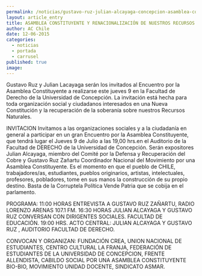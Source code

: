 ```yaml
---
permalink: /noticias/gustavo-ruz-julian-alcayaga-concepcion-asamblea-constituyente.html
layout: article_entry
title: ASAMBLEA CONSTITUYENTE Y RENACIONALIZACIÓN DE NUESTROS RECURSOS NATURALES ¡AHORA!
author: AC Chile
date: 12-06-2015
categories: 
  - noticias
  - portada
  - carrusel
published: true
image: 
---
```


Gustavo Ruz y Julian Lacayaga serán los invitados al Encuentro por la Asamblea Constituyente a realizarse este jueves 9 en la Facultad de Derecho de la Universidad de Concepción. La invitación está hecha para toda organización social y ciudadanos interesados en una Nueva Constitución y la recuperación de la soberanía sobre nuestros Recursos Naturales.

INVITACION
Invitamos a las organizaciones sociales y a la ciudadanía en general a participar en un gran Encuentro por la Asamblea Constituyente, que tendrá lugar el  Jueves 9 de Julio a las 19,00 hrs.en el Auditorio de la Facultad de DERECHO de la Universidad de Concepción. Serán expositores Julian Alcayaga, miembro del Comité por la Defensa y Recuperación del Cobre y Gustavo Ruz Zañartu Coordinador Nacional del Movimiento por una Asamblea Constituyente. Es el momento en que el pueblo de CHILE, trabajadores/as, estudiantes, pueblos originarios, artistas, intelectuales, profesores, pobladores, tome en sus manos la construcción de su propio destino. Basta de la Corruptela Política Vende Patria que se cobija en el parlamento.
 
PROGRAMA:
11:00 HORAS ENTREVISTA A GUSTAVO RUZ ZAÑARTU, RADIO LORENZO ARENAS 107.1 FM.
16:30 HORAS JULIAN ALCAYAGA Y GUSTAVO RUZ CONVERSAN CON DIRIGENTES SOCIALES. FACULTAD DE EDUCACIÓN.
19:00 HRS. ACTO CENTRAL: JULIAN ALCAYAGA Y GUSTAVO RUZ , AUDITORIO FACULTAD DE DERECHO.
 
CONVOCAN Y ORGANIZAN:
FUNDACIÓN CREA, UNION NACIONAL DE ESTUDIANTES, CENTRO CULTURAL LA FRANJA, FEDERACIÓN DE ESTUDIANTES DE LA UNIVERSIDAD DE CONCEPCION, FRENTE ALLENDISTA, CABILDO SOCIAL POR UNA ASAMBLEA CONSTITUYENTE BIO-BIO, MOVIMIENTO UNIDAD DOCENTE, SINDICATO ASMAR.
